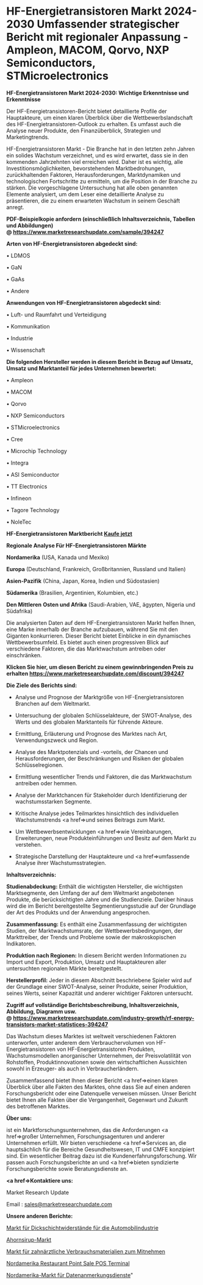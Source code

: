 # HF-Energietransistoren Markt 2024-2030 Umfassender strategischer Bericht mit regionaler Anpassung - Ampleon, MACOM, Qorvo, NXP Semiconductors, STMicroelectronics

<strong>HF-Energietransistoren Markt 2024-2030: Wichtige Erkenntnisse und Erkenntnisse</strong>

Der HF-Energietransistoren-Bericht bietet detaillierte Profile der Hauptakteure, um einen klaren Überblick über die Wettbewerbslandschaft des HF-Energietransistoren-Outlook zu erhalten. Es umfasst auch die Analyse neuer Produkte, den Finanzüberblick, Strategien und Marketingtrends.

HF-Energietransistoren Markt - Die Branche hat in den letzten zehn Jahren ein solides Wachstum verzeichnet, und es wird erwartet, dass sie in den kommenden Jahrzehnten viel erreichen wird. Daher ist es wichtig, alle Investitionsmöglichkeiten, bevorstehenden Marktbedrohungen, zurückhaltenden Faktoren, Herausforderungen, Marktdynamiken und technologischen Fortschritte zu ermitteln, um die Position in der Branche zu stärken. Die vorgeschlagene Untersuchung hat alle oben genannten Elemente analysiert, um dem Leser eine detaillierte Analyse zu präsentieren, die zu einem erwarteten Wachstum in seinem Geschäft anregt.

<strong><b>PDF-Beispielkopie anfordern (einschließlich Inhaltsverzeichnis, Tabellen und Abbildungen) @ </b></strong><strong><a href=https://www.marketresearchupdate.com/sample/394247><strong>https://www.marketresearchupdate.com/sample/394247</u></a></strong></strong>

<strong>Arten von HF-Energietransistoren abgedeckt sind:</strong>

• LDMOS

• GaN

• GaAs

• Andere

<strong>Anwendungen von HF-Energietransistoren abgedeckt sind:</strong>

• Luft- und Raumfahrt und Verteidigung

• Kommunikation

• Industrie

• Wissenschaft

<strong>Die folgenden Hersteller werden in diesem Bericht in Bezug auf Umsatz, Umsatz und Marktanteil für jedes Unternehmen bewertet:</strong>

• Ampleon

• MACOM

• Qorvo

• NXP Semiconductors

• STMicroelectronics

• Cree

• Microchip Technology

• Integra

• ASI Semiconductor

• TT Electronics

• Infineon

• Tagore Technology

• NoleTec

<strong>HF-Energietransistoren Marktbericht <a href=https://www.marketresearchupdate.com/buynow/394247>Kaufe jetzt</a></strong>

<strong>Regionale Analyse Für HF-Energietransistoren Märkte</strong>

<strong>Nordamerika</strong> (USA, Kanada und Mexiko)

<strong>Europa</strong> (Deutschland, Frankreich, Großbritannien, Russland und Italien)

<strong>Asien-Pazifik</strong> (China, Japan, Korea, Indien und Südostasien)

<strong>Südamerika</strong> (Brasilien, Argentinien, Kolumbien, etc.)

<strong>Den Mittleren</strong> <strong>Osten und Afrika</strong> (Saudi-Arabien, VAE, ägypten, Nigeria und Südafrika)

Die analysierten Daten auf dem HF-Energietransistoren Markt helfen Ihnen, eine Marke innerhalb der Branche aufzubauen, während Sie mit den Giganten konkurrieren. Dieser Bericht bietet Einblicke in ein dynamisches Wettbewerbsumfeld. Es bietet auch einen progressiven Blick auf verschiedene Faktoren, die das Marktwachstum antreiben oder einschränken.

<strong>Klicken Sie hier, um diesen Bericht zu einem gewinnbringenden Preis zu erhalten
</strong><strong><a href=https://www.marketresearchupdate.com/discount/394247>https://www.marketresearchupdate.com/discount/394247</b></u></strong></a>

<strong>Die Ziele des Berichts sind:</strong>

- Analyse und Prognose der Marktgröße von HF-Energietransistoren Branchen auf dem Weltmarkt.

- Untersuchung der globalen Schlüsselakteure, der SWOT-Analyse, des Werts und des globalen Marktanteils für führende Akteure.

- Ermittlung, Erläuterung und Prognose des Marktes nach Art, Verwendungszweck und Region.

- Analyse des Marktpotenzials und -vorteils, der Chancen und Herausforderungen, der Beschränkungen und Risiken der globalen Schlüsselregionen.

- Ermittlung wesentlicher Trends und Faktoren, die das Marktwachstum antreiben oder hemmen.

- Analyse der Marktchancen für Stakeholder durch Identifizierung der wachstumsstarken Segmente.

- Kritische Analyse jedes Teilmarktes hinsichtlich des individuellen Wachstumstrends <a href=>und</a> seines Beitrags zum Markt.

- Um Wettbewerbsentwicklungen <a href=>wie</a> Vereinbarungen, Erweiterungen, neue Produkteinführungen und Besitz auf dem Markt zu verstehen.

- Strategische Darstellung der Hauptakteure und <a href=>umfas</a>sende Analyse ihrer Wachstumsstrategien.

<strong>Inhaltsverzeichnis:</strong>

<strong>Studienabdeckung:</strong> Enthält die wichtigsten Hersteller, die wichtigsten Marktsegmente, den Umfang der auf dem Weltmarkt angebotenen Produkte, die berücksichtigten Jahre und die Studienziele. Darüber hinaus wird die im Bericht bereitgestellte Segmentierungsstudie auf der Grundlage der Art des Produkts und der Anwendung angesprochen.

<strong>Zusammenfassung:</strong> Es enthält eine Zusammenfassung der wichtigsten Studien, der Marktwachstumsrate, der Wettbewerbsbedingungen, der Markttreiber, der Trends und Probleme sowie der makroskopischen Indikatoren.

<strong>Produktion nach Regionen:</strong> In diesem Bericht werden Informationen zu Import und Export, Produktion, Umsatz und Hauptakteuren aller untersuchten regionalen Märkte bereitgestellt.

<strong>Herstellerprofil:</strong> Jeder in diesem Abschnitt beschriebene Spieler wird auf der Grundlage einer SWOT-Analyse, seiner Produkte, seiner Produktion, seines Werts, seiner Kapazität und anderer wichtiger Faktoren untersucht.

<strong><b>Zugriff auf vollständige Berichtsbeschreibung, Inhaltsverzeichnis, Abbildung, Diagramm usw. @ </b></strong><strong><a href=https://www.marketresearchupdate.com/industry-growth/rf-energy-transistors-market-statistices-394247>https://www.marketresearchupdate.com/industry-growth/rf-energy-transistors-market-statistices-394247</a></strong>

Das Wachstum dieses Marktes ist weltweit verschiedenen Faktoren unterworfen, unter anderem dem Verbrauchervolumen von HF-Energietransistoren von HF-Energietransistoren Produkten, Wachstumsmodellen anorganischer Unternehmen, der Preisvolatilität von Rohstoffen, Produktinnovationen sowie den wirtschaftlichen Aussichten sowohl in Erzeuger- als auch in Verbraucherländern.

Zusammenfassend bietet Ihnen dieser Bericht <a href=>einen</a> klaren Überblick über alle Fakten des Marktes, ohne dass Sie auf einen anderen Forschungsbericht oder eine Datenquelle verweisen müssen. Unser Bericht bietet Ihnen alle Fakten über die Vergangenheit, Gegenwart und Zukunft des betroffenen Marktes.

<strong>Über uns:</strong>

 ist ein Marktforschungsunternehmen, das die Anforderungen <a href=>großer</a> Unternehmen, Forschungsagenturen und anderer Unternehmen erfüllt. Wir bieten verschiedene <a href=>Services</a> an, die hauptsächlich für die Bereiche Gesundheitswesen, IT und CMFE konzipiert sind. Ein wesentlicher Beitrag dazu ist die Kundenerfahrungsforschung. Wir passen auch Forschungsberichte an und <a href=>bieten</a> syndizierte Forschungsberichte sowie Beratungsdienste an.

<strong><a href=>Kontaktiere uns:</a></strong>

Market Research Update

Email : sales@marketresearchupdate.com

<strong>Unsere anderen Berichte:</strong>

<a href=https://www.linkedin.com/pulse/automotive-thick-film-resistors-market-2023-2029>Markt für Dickschichtwiderstände für die Automobilindustrie</a>

<a href=https://www.linkedin.com/pulse/maple-syrup-market-size-historical-growth-analysis>Ahornsirup-Markt</a>

<a href=https://www.linkedin.com/pulse/take-home-dental-consumables-market-2023-remarking>Markt für zahnärztliche Verbrauchsmaterialien zum Mitnehmen</a>

<a href=https://www.linkedin.com/pulse/north-america-restaurant-point-sale-pos-terminal>Nordamerika Restaurant Point Sale POS Terminal</a>

<a href=https://www.linkedin.com/pulse/north-america-data-annotation-service-market>Nordamerika-Markt für Datenanmerkungsdienste</a>"
